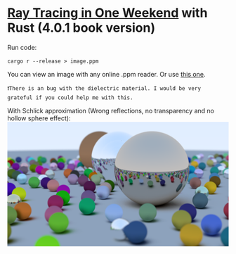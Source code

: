 # [Ray Tracing in One Weekend](https://raytracing.github.io/books/RayTracingInOneWeekend.html) with Rust (4.0.1 book version)

Run code:
```
cargo r --release > image.ppm
```

You can view an image with any online .ppm reader. Or use [this one](https://www.cs.rhodes.edu/welshc/COMP141_F16/ppmReader.html).

`❗There is an bug with the dielectric material. I would be very grateful if you could help me with this.`

With Schlick approximation (Wrong reflections, no transparency and no hollow sphere effect):  
![](./docs/assets/with_schlick_approximation.png)
